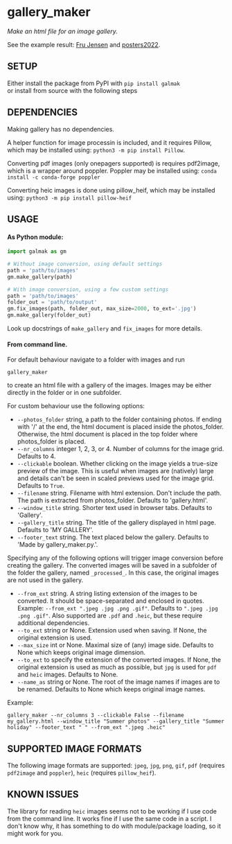 # gallery_maker
*Make an html file for an image gallery.*

See the example result: [Fru Jensen](https://vedranaa.github.io/FJ/) and [posters2022](https://www2.imm.dtu.dk/courses/02506/posters2022.html).

## SETUP
Either install the package from PyPI with `pip install galmak`  
or install from source with the following steps

## DEPENDENCIES
Making gallery has no dependencies.

A helper function for image processin is included, and it requires Pillow, which may be installed using:
`python3 -m pip install Pillow`.

Converting pdf images (only onepagers supported) is requires pdf2image, which is a wrapper around poppler. Poppler may be installed using:
`conda install -c conda-forge poppler`

Converting heic images is done using pillow_heif, which may be 
installed using: `python3 -m pip install pillow-heif`

## USAGE
#### As Python module:
```python
import galmak as gm

# Without image conversion, using default settings
path = 'path/to/images'
gm.make_gallery(path)

# With image conversion, using a few custom settings
path = 'path/to/images'
folder_out = 'path/to/output'
gm.fix_images(path, folder_out, max_size=2000, to_ext='.jpg')
gm.make_gallery(folder_out)
```
Look up docstrings of `make_gallery` and `fix_images` for more details.


#### From command line. 

For default behaviour navigate to a folder with images and run 
```
gallery_maker
```
to create an html file with a gallery of the images. Images may be either directly in the folder or in one subfolder. 

For custom behaviour use the following options:
- `--photos_folder` string, a path to the folder containing photos. If ending with '/' at the end, the html document is placed inside the photos_folder. Otherwise, the html document is placed in the top folder where photos_folder is placed.
- `--nr_columns` integer 1, 2, 3, or 4. Number of columns for the image grid. Defaults to 4.
- `--clickable` boolean. Whether clicking on the image yields a true-size preview of the image. This is useful when images are (natively) large and details can't be seen in scaled previews used for the image grid. Defaults to `True`.
- `--filename` string. Filename with html extension. Don't include the path. The path is extracted from photos_folder. Defaults to 'gallery.html'.
- `--window_title` string. Shorter text used in browser tabs. Defaults to 'Gallery'.
- `--gallery_title` string. The title of the gallery displayed in html page. Defaults to 'MY GALLERY'.
- `--footer_text` string. The text placed below the gallery. Defaults to 'Made by gallery_maker.py.'.

Specifying any of the following options will trigger image conversion before creating the gallery. The converted images will be saved in a subfolder of the folder the gallery, named `_processed_`. In this case, the original images are not used in the gallery.

- `--from_ext` string. A string listing extension of the images to be converted. It should be space-separated and enclosed in quotes. Example: `--from_ext ".jpeg .jpg .png .gif"`. Defaults to `".jpeg .jpg .png .gif"`. Also supported are `.pdf` and `.heic`, but these require additional dependencies.
- `--to_ext` string or None. Extension used when saving. If None, the original extension is used. 
- `--max_size` int or None. Maximal size of (any) image side. Defaults to None which keeps original image dimension.
- `--to_ext` to specify the extension of the converted images. If None, the original extension is used as much as possible, but `jpg` is used for `pdf` and `heic` images. Defaults to None.
- `--name_as` string or None. The root of the image names if images are to be renamed. Defaults to None which keeps original image names.

Example:
```
gallery_maker --nr_columns 3 --clickable False --filename my_gallery.html --window_title "Summer photos" --gallery_title "Summer holiday" --footer_text " " --from_ext ".jpeg .heic" 
```

## SUPPORTED IMAGE FORMATS
The following image formats are supported: `jpeg`, `jpg`, `png`, `gif`, `pdf` (requires `pdf2image` and `poppler`), `heic` (requires `pillow_heif`).
  
## KNOWN ISSUES
The library for reading `heic` images seems not to be working if I use code from the command line. It works fine if I use the same code in a script. I don't know why, it has something to do with module/package loading, so it might work for you.




